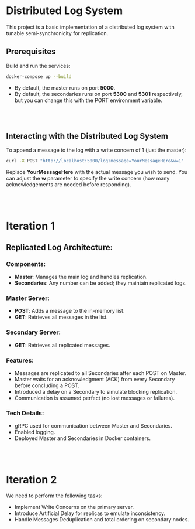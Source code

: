 # Distributed Log System

This project is a basic implementation of a distributed log system with tunable semi-synchronicity for replication.

## Prerequisites

Build and run the services:
```bash
docker-compose up --build
```

- By default, the master runs on port **5000**.
- By default, the secondaries runs on port **5300** and **5301** respectively, but you can change this with the PORT environment variable.

<br>
<br>

## Interacting with the Distributed Log System

To append a message to the log with a write concern of 1 (just the master):
```bash
curl -X POST "http://localhost:5000/log?message=YourMessageHere&w=1"
```
Replace **YourMessageHere** with the actual message you wish to send.
You can adjust the **w** parameter to specify the write concern (how many acknowledgements are needed before responding).

<br>
<br>

# Iteration 1
## Replicated Log Architecture:

### **Components**:
  - **Master**: Manages the main log and handles replication.
  - **Secondaries**: Any number can be added; they maintain replicated logs.

### **Master Server**:
  - **POST**: Adds a message to the in-memory list.
  - **GET**: Retrieves all messages in the list.

### **Secondary Server**:
  - **GET**: Retrieves all replicated messages.

### **Features**:
  - Messages are replicated to all Secondaries after each POST on Master.
  - Master waits for an acknowledgment (ACK) from every Secondary before concluding a POST.
  - Introduced a delay on a Secondary to simulate blocking replication.
  - Communication is assumed perfect (no lost messages or failures).

### **Tech Details**:
  - gRPC used for communication between Master and Secondaries.
  - Enabled logging.
  - Deployed Master and Secondaries in Docker containers. 

<br>
<br>

# Iteration 2
We need to perform the following tasks:

- Implement Write Concerns on the primary server.
- Introduce Artificial Delay for replicas to emulate inconsistency.
- Handle Messages Deduplication and total ordering on secondary nodes.